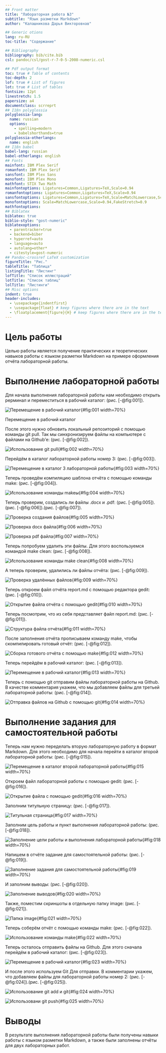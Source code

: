 ```yaml
---
## Front matter
title: "Лабораторная работа №3"
subtitle: "Язык разметки Markdown"
author: "Калашникова Дарья Викторовнав"

## Generic otions
lang: ru-RU
toc-title: "Содержание"

## Bibliography
bibliography: bib/cite.bib
csl: pandoc/csl/gost-r-7-0-5-2008-numeric.csl

## Pdf output format
toc: true # Table of contents
toc-depth: 2
lof: true # List of figures
lot: true # List of tables
fontsize: 12pt
linestretch: 1.5
papersize: a4
documentclass: scrreprt
## I18n polyglossia
polyglossia-lang:
  name: russian
  options:
	- spelling=modern
	- babelshorthands=true
polyglossia-otherlangs:
  name: english
## I18n babel
babel-lang: russian
babel-otherlangs: english
## Fonts
mainfont: IBM Plex Serif
romanfont: IBM Plex Serif
sansfont: IBM Plex Sans
monofont: IBM Plex Mono
mathfont: STIX Two Math
mainfontoptions: Ligatures=Common,Ligatures=TeX,Scale=0.94
romanfontoptions: Ligatures=Common,Ligatures=TeX,Scale=0.94
sansfontoptions: Ligatures=Common,Ligatures=TeX,Scale=MatchLowercase,Scale=0.94
monofontoptions: Scale=MatchLowercase,Scale=0.94,FakeStretch=0.9
mathfontoptions:
## Biblatex
biblatex: true
biblio-style: "gost-numeric"
biblatexoptions:
  - parentracker=true
  - backend=biber
  - hyperref=auto
  - language=auto
  - autolang=other*
  - citestyle=gost-numeric
## Pandoc-crossref LaTeX customization
figureTitle: "Рис."
tableTitle: "Таблица"
listingTitle: "Листинг"
lofTitle: "Список иллюстраций"
lotTitle: "Список таблиц"
lolTitle: "Листинги"
## Misc options
indent: true
header-includes:
  - \usepackage{indentfirst}
  - \usepackage{float} # keep figures where there are in the text
  - \floatplacement{figure}{H} # keep figures where there are in the text
---
```


# Цель работы

Целью работы является получение практических и теоретических навыков работы с языком разметки Markdown на примере оформления отчёта лабораторной работы.

# Выполнение лабораторной работы

Для начала выполнения лабораторной работы нам необходимо открыть рерминал и переместиться в рабочий каталог: (рис. [-@fig:001]).

![Перемещение в рабочий каталог](image/1.png){#fig:001 width=70%}

Перемещение в рабочий каталог

После этого нужно обновить локальный репозиторий с помощью команды git pull. Так мы синхронизируем файлы на компьютере с файлами на Github’е: (рис. [-@fig:002]).

![Использование git pull](image/2.png){#fig:002 width=70%}

Перейдём в каталог лабораторной работы номер 3: (рис. [-@fig:003]).

![Перемещение в каталог 3 лабораторной работы](image/3.png){#fig:003 width=70%}

Теперь проведём компиляцию шаблона отчёта с помощью команды make: (рис. [-@fig:004]).

![Использование команды makeы](image/4.png){#fig:004 width=70%}

Теперь проверим, создались ли файлы .docx и .pdf: (рис. [-@fig:005]).(рис. [-@fig:006]).(рис. [-@fig:007]).

![Проверка создания файлов](image/5.png){#fig:005 width=70%}

![Проверка docx файла](image/6.png){#fig:006 width=70%}

![Проверка pdf файла](image/7.png){#fig:007 width=70%}

Теперь попробуем удалить эти файлы. Для этого воспользуемся командой make clean: (рис. [-@fig:008]).

![Использование команды make clean](image/8.png){#fig:008 width=70%}

А теперь проверим, удалились ли файлы отчёта: (рис. [-@fig:009]).

![Проверка удалённых файлов](image/9.png){#fig:009 width=70%}

Теперь откроем файл отчёта report.md с помощью редактора gedit: (рис. [-@fig:010]).

![Открытие файла отчёта с помощью gedit](image/10.png){#fig:010 width=70%}

Теперь посмотрим, что из себя представляет файл report.md: (рис. [-@fig:011]).

![Структура файла отчёта](image/11.png){#fig:011 width=70%}

После заполнения отчёта прописываем команду make, чтобы скомпилировать готовый отчёт: (рис. [-@fig:012]).

![Сборка готового отчёта с помощью make](image/12.png){#fig:012 width=70%}

Теперь перейдём в рабочий каталог: (рис. [-@fig:013]).

![Перемещение в рабочий каталог](image/13.png){#fig:013 width=70%}

Теперь с помощью git отправим файлы лабораторной работы на Github. В качестве комментария укажем, что мы добавляем файлы для третьей лабораторной работы: (рис. [-@fig:014]).

![Отправка файлов на Github с помощью git](image/14.png){#fig:014 width=70%}

# Выполнение задания для самостоятельной работы

Теперь нам нужно переделать вторую лабораторную работу в формат Markdown. Для этого необходимо для начала перейти в каталог второй лабораторной работы: (рис. [-@fig:015]).

![Перемещение в каталог второй лабораторной работы](image/15.png){#fig:015 width=70%}

Откроем файл лабораторной работы с помощью gedit: (рис. [-@fig:016]).

![Открытие файла с помощью gedit](image/16.png){#fig:016 width=70%}

Заполним титульную страницу: (рис. [-@fig:017]).

![Титульная страница](image/17.png){#fig:017 width=70%}

Заполним цель работы и пункт выполнения лабораторной работы: (рис. [-@fig:018]).

![Заполнение цели работы и выполнения лабораторной работы](image/18.png){#fig:018 width=70%}

Напишем в отчёте задание для самостоятельной работы: (рис. [-@fig:019]).

![Заполнение задания для самостоятельной работы](image/19.png){#fig:019 width=70%}

И заполним выводы: (рис. [-@fig:020]).

![Заполнение выводов](image/20.png){#fig:020 width=70%}

Также, поместим скриншоты в отдельную папку image: (рис. [-@fig:021]).

![Папка image](image/21.png){#fig:021 width=70%}

Теперь соберём отчёт с помощью команды make: (рис. [-@fig:022]).

![Использование команды make](image/22.png){#fig:022 width=70%}

Теперь осталось отправить файлы на Github. Для этого сначала перейдём в рабочий каталог: (рис. [-@fig:023]).

![Перемещение в рабочий каталог](image/23.png){#fig:023 width=70%}

И после этого используем Git Для отправки. В комментарии укажем, что добавляем файлы для лабораторной работы номер 2: (рис. [-@fig:024]).(рис. [-@fig:025]).

![Использование git add и git](image/24.png){#fig:024 width=70%}

![Использовани git push](image/25.png){#fig:025 width=70%}

# Выводы

В результате выполнения лабораторной работы были получены навыки работы с языком разметки Markdown, а также были заполнены отчёты для двух лабораторных работ. 

